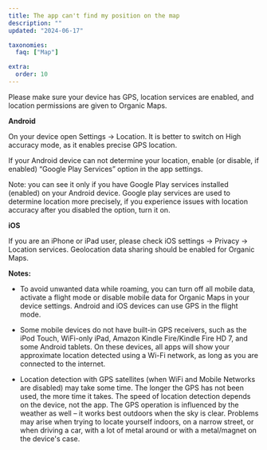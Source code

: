 ```yaml
---
title: The app can't find my position on the map
description: ""
updated: "2024-06-17"

taxonomies:
  faq: ["Map"]

extra:
  order: 10
---
```


Please make sure your device has GPS, location services are enabled, and location permissions are given to Organic Maps.

**Android**

On your device open Settings → Location. It is better to switch on High accuracy mode, as it enables precise GPS location.

If your Android device can not determine your location, enable (or disable, if enabled) “Google Play Services” option in the app settings.

Note: you can see it only if you have Google Play services installed (enabled) on your Android device. Google play services are used to determine location more precisely, if you experience issues with location accuracy after you disabled the option, turn it on.

**iOS**

If you are an iPhone or iPad user, please check iOS settings → Privacy → Location services. Geolocation data sharing should be enabled for Organic Maps.

**Notes:**

* To avoid unwanted data while roaming, you can turn off all mobile data, activate a flight mode or disable mobile data for Organic Maps in your device settings. Android and iOS devices can use GPS in the flight mode.

* Some mobile devices do not have built-in GPS receivers, such as the iPod Touch, WiFi-only iPad, Amazon Kindle Fire/Kindle Fire HD 7, and some Android tablets. On these devices, all apps will show your approximate location detected using a Wi-Fi network, as long as you are connected to the internet.

* Location detection with GPS satellites (when WiFi and Mobile Networks are disabled) may take some time. The longer the GPS has not been used, the more time it takes. The speed of location detection depends on the device, not the app. The GPS operation is influenced by the weather as well – it works best outdoors when the sky is clear. Problems may arise when trying to locate yourself indoors, on a narrow street, or when driving a car, with a lot of metal around or with a metal/magnet on the device's case.
